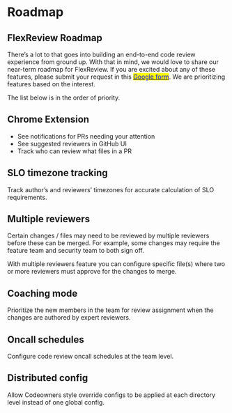 # Roadmap

## FlexReview Roadmap

There’s a lot to that goes into building an end-to-end code review experience from ground up. With that in mind, we would love to share our near-term roadmap for FlexReview. If you are excited about any of these features, please submit your request in this [<mark style="color:blue;">Google form</mark>](https://forms.gle/x1imtLv64LQ9mewN8). We are prioritizing features based on the interest.

The list below is in the order of priority.

## Chrome Extension

* See notifications for PRs needing your attention
* See suggested reviewers in GitHub UI
* Track who can review what files in a PR

## SLO timezone tracking

Track author’s and reviewers’ timezones for accurate calculation of SLO requirements.

## Multiple reviewers

Certain changes / files may need to be reviewed by multiple reviewers before these can be merged. For example, some changes may require the feature team and security team to both sign off.

With multiple reviewers feature you can configure specific file(s) where two or more reviewers must approve for the changes to merge.

## Coaching mode

Prioritize the new members in the team for review assignment when the changes are authored by expert reviewers.

## Oncall schedules

Configure code review oncall schedules at the team level.

## Distributed config

Allow Codeowners style override configs to be applied at each directory level instead of one global config.
